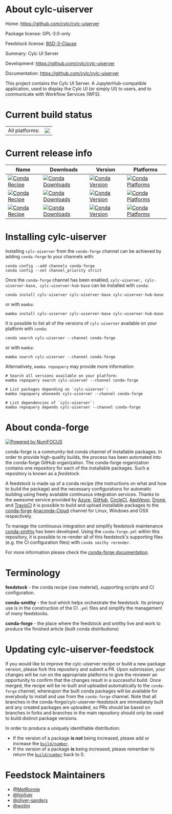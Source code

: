 About cylc-uiserver
===================

Home: https://github.com/cylc/cylc-uiserver

Package license: GPL-3.0-only

Feedstock license: [BSD-3-Clause](https://github.com/conda-forge/cylc-uiserver-feedstock/blob/main/LICENSE.txt)

Summary: Cylc UI Server

Development: https://github.com/cylc/cylc-uiserver

Documentation: https://github.com/cylc/cylc-uiserver

This project contains the Cylc UI Server.
A JupyterHub-compatible application, used to display
the Cylc UI (or simply UI) to users, and to communicate
with Workflow Services (WFS).


Current build status
====================


<table><tr><td>All platforms:</td>
    <td>
      <a href="https://dev.azure.com/conda-forge/feedstock-builds/_build/latest?definitionId=8913&branchName=main">
        <img src="https://dev.azure.com/conda-forge/feedstock-builds/_apis/build/status/cylc-uiserver-feedstock?branchName=main">
      </a>
    </td>
  </tr>
</table>

Current release info
====================

| Name | Downloads | Version | Platforms |
| --- | --- | --- | --- |
| [![Conda Recipe](https://img.shields.io/badge/recipe-cylc--uiserver-green.svg)](https://anaconda.org/conda-forge/cylc-uiserver) | [![Conda Downloads](https://img.shields.io/conda/dn/conda-forge/cylc-uiserver.svg)](https://anaconda.org/conda-forge/cylc-uiserver) | [![Conda Version](https://img.shields.io/conda/vn/conda-forge/cylc-uiserver.svg)](https://anaconda.org/conda-forge/cylc-uiserver) | [![Conda Platforms](https://img.shields.io/conda/pn/conda-forge/cylc-uiserver.svg)](https://anaconda.org/conda-forge/cylc-uiserver) |
| [![Conda Recipe](https://img.shields.io/badge/recipe-cylc--uiserver--base-green.svg)](https://anaconda.org/conda-forge/cylc-uiserver-base) | [![Conda Downloads](https://img.shields.io/conda/dn/conda-forge/cylc-uiserver-base.svg)](https://anaconda.org/conda-forge/cylc-uiserver-base) | [![Conda Version](https://img.shields.io/conda/vn/conda-forge/cylc-uiserver-base.svg)](https://anaconda.org/conda-forge/cylc-uiserver-base) | [![Conda Platforms](https://img.shields.io/conda/pn/conda-forge/cylc-uiserver-base.svg)](https://anaconda.org/conda-forge/cylc-uiserver-base) |
| [![Conda Recipe](https://img.shields.io/badge/recipe-cylc--uiserver--hub--base-green.svg)](https://anaconda.org/conda-forge/cylc-uiserver-hub-base) | [![Conda Downloads](https://img.shields.io/conda/dn/conda-forge/cylc-uiserver-hub-base.svg)](https://anaconda.org/conda-forge/cylc-uiserver-hub-base) | [![Conda Version](https://img.shields.io/conda/vn/conda-forge/cylc-uiserver-hub-base.svg)](https://anaconda.org/conda-forge/cylc-uiserver-hub-base) | [![Conda Platforms](https://img.shields.io/conda/pn/conda-forge/cylc-uiserver-hub-base.svg)](https://anaconda.org/conda-forge/cylc-uiserver-hub-base) |

Installing cylc-uiserver
========================

Installing `cylc-uiserver` from the `conda-forge` channel can be achieved by adding `conda-forge` to your channels with:

```
conda config --add channels conda-forge
conda config --set channel_priority strict
```

Once the `conda-forge` channel has been enabled, `cylc-uiserver, cylc-uiserver-base, cylc-uiserver-hub-base` can be installed with `conda`:

```
conda install cylc-uiserver cylc-uiserver-base cylc-uiserver-hub-base
```

or with `mamba`:

```
mamba install cylc-uiserver cylc-uiserver-base cylc-uiserver-hub-base
```

It is possible to list all of the versions of `cylc-uiserver` available on your platform with `conda`:

```
conda search cylc-uiserver --channel conda-forge
```

or with `mamba`:

```
mamba search cylc-uiserver --channel conda-forge
```

Alternatively, `mamba repoquery` may provide more information:

```
# Search all versions available on your platform:
mamba repoquery search cylc-uiserver --channel conda-forge

# List packages depending on `cylc-uiserver`:
mamba repoquery whoneeds cylc-uiserver --channel conda-forge

# List dependencies of `cylc-uiserver`:
mamba repoquery depends cylc-uiserver --channel conda-forge
```


About conda-forge
=================

[![Powered by
NumFOCUS](https://img.shields.io/badge/powered%20by-NumFOCUS-orange.svg?style=flat&colorA=E1523D&colorB=007D8A)](https://numfocus.org)

conda-forge is a community-led conda channel of installable packages.
In order to provide high-quality builds, the process has been automated into the
conda-forge GitHub organization. The conda-forge organization contains one repository
for each of the installable packages. Such a repository is known as a *feedstock*.

A feedstock is made up of a conda recipe (the instructions on what and how to build
the package) and the necessary configurations for automatic building using freely
available continuous integration services. Thanks to the awesome service provided by
[Azure](https://azure.microsoft.com/en-us/services/devops/), [GitHub](https://github.com/),
[CircleCI](https://circleci.com/), [AppVeyor](https://www.appveyor.com/),
[Drone](https://cloud.drone.io/welcome), and [TravisCI](https://travis-ci.com/)
it is possible to build and upload installable packages to the
[conda-forge](https://anaconda.org/conda-forge) [Anaconda-Cloud](https://anaconda.org/)
channel for Linux, Windows and OSX respectively.

To manage the continuous integration and simplify feedstock maintenance
[conda-smithy](https://github.com/conda-forge/conda-smithy) has been developed.
Using the ``conda-forge.yml`` within this repository, it is possible to re-render all of
this feedstock's supporting files (e.g. the CI configuration files) with ``conda smithy rerender``.

For more information please check the [conda-forge documentation](https://conda-forge.org/docs/).

Terminology
===========

**feedstock** - the conda recipe (raw material), supporting scripts and CI configuration.

**conda-smithy** - the tool which helps orchestrate the feedstock.
                   Its primary use is in the construction of the CI ``.yml`` files
                   and simplify the management of *many* feedstocks.

**conda-forge** - the place where the feedstock and smithy live and work to
                  produce the finished article (built conda distributions)


Updating cylc-uiserver-feedstock
================================

If you would like to improve the cylc-uiserver recipe or build a new
package version, please fork this repository and submit a PR. Upon submission,
your changes will be run on the appropriate platforms to give the reviewer an
opportunity to confirm that the changes result in a successful build. Once
merged, the recipe will be re-built and uploaded automatically to the
`conda-forge` channel, whereupon the built conda packages will be available for
everybody to install and use from the `conda-forge` channel.
Note that all branches in the conda-forge/cylc-uiserver-feedstock are
immediately built and any created packages are uploaded, so PRs should be based
on branches in forks and branches in the main repository should only be used to
build distinct package versions.

In order to produce a uniquely identifiable distribution:
 * If the version of a package **is not** being increased, please add or increase
   the [``build/number``](https://docs.conda.io/projects/conda-build/en/latest/resources/define-metadata.html#build-number-and-string).
 * If the version of a package **is** being increased, please remember to return
   the [``build/number``](https://docs.conda.io/projects/conda-build/en/latest/resources/define-metadata.html#build-number-and-string)
   back to 0.

Feedstock Maintainers
=====================

* [@MetRonnie](https://github.com/MetRonnie/)
* [@hjoliver](https://github.com/hjoliver/)
* [@oliver-sanders](https://github.com/oliver-sanders/)
* [@wxtim](https://github.com/wxtim/)


<!-- dummy commit to enable rerendering -->

